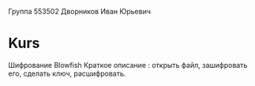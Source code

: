 Группа 553502
Дворников Иван Юрьевич
# Kurs
Шифрование Blowfish
Краткое описание :
открыть файл,
зашифровать его,
сделать ключ,
расшифровать.

